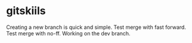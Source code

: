 # gitskiils
Creating a new branch is quick and simple.
Test merge with fast forward.
Test merge with no-ff.
Working on the dev branch.
